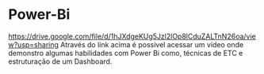 # Power-Bi
https://drive.google.com/file/d/1hJXdgeKUg5Jzl2lOp8lCduZALTnN26oa/view?usp=sharing
Através do link acima é possivel acessar um video onde demonstro algumas habilidades com Power Bi como, técnicas de ETC e estruturação de um Dashboard.
